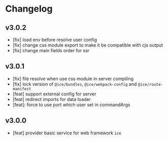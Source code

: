 # Changelog

## v3.0.2

- [fix] load env before resolve user config
- [fix] change css module export to make it be compatible with cjs output
- [fix] change main fields order for ssr

## v3.0.1

- [fix] file resolve when use css module in server compiling
- [fix] lock version of `@ice/bundles`, `@ice/webpack-config` and `@ice/route-manifest`
- [feat] support external config for server
- [feat] redirect imports for data loader
- [feat]: force to use port which user set in commandArgs

## v3.0.0

- [feat] provider basic service for web framework `ice`
